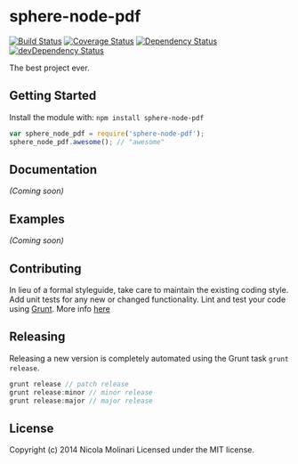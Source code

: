 # sphere-node-pdf

 [![Build Status](https://secure.travis-ci.org/emmenko/sphere-node-pdf.png?branch=master)](http://travis-ci.org/emmenko/sphere-node-pdf) [![Coverage Status](https://coveralls.io/repos/emmenko/sphere-node-pdf/badge.png?branch=master)](https://coveralls.io/r/emmenko/sphere-node-pdf?branch=master) [![Dependency Status](https://david-dm.org/emmenko/sphere-node-pdf.png?theme=shields.io)](https://david-dm.org/emmenko/sphere-node-pdf) [![devDependency Status](https://david-dm.org/emmenko/sphere-node-pdf/dev-status.png?theme=shields.io)](https://david-dm.org/emmenko/sphere-node-pdf#info=devDependencies)

The best project ever.

## Getting Started
Install the module with: `npm install sphere-node-pdf`

```javascript
var sphere_node_pdf = require('sphere-node-pdf');
sphere_node_pdf.awesome(); // "awesome"
```

## Documentation
_(Coming soon)_

## Examples
_(Coming soon)_

## Contributing
In lieu of a formal styleguide, take care to maintain the existing coding style. Add unit tests for any new or changed functionality. Lint and test your code using [Grunt](http://gruntjs.com/).
More info [here](CONTRIBUTING.md)

## Releasing
Releasing a new version is completely automated using the Grunt task `grunt release`.

```javascript
grunt release // patch release
grunt release:minor // minor release
grunt release:major // major release
```

## License
Copyright (c) 2014 Nicola Molinari
Licensed under the MIT license.
